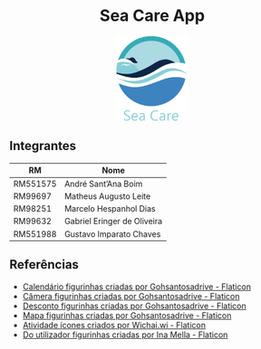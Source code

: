 <div align="center">
  <h1>Sea Care App</h1>
  <img src="./assets/icon.png" height=150>
</div>


## Integrantes
|    RM    |            Nome             |
| -------- | --------------------------- |
| RM551575 | André Sant’Ana Boim         | 
| RM99697  | Matheus Augusto Leite       |
| RM98251  | Marcelo Hespanhol Dias      |
| RM99632  | Gabriel Eringer de Oliveira |
| RM551988 | Gustavo Imparato Chaves     |



## Referências
- <a href="https://www.flaticon.com/br/stickers-gratis/calendario" title="calendário figurinhas">Calendário figurinhas criadas por Gohsantosadrive - Flaticon</a>
- <a href="https://www.flaticon.com/br/stickers-gratis/camera" title="câmera figurinhas">Câmera figurinhas criadas por Gohsantosadrive - Flaticon</a>
- <a href="https://www.flaticon.com/br/stickers-gratis/desconto" title="desconto figurinhas">Desconto figurinhas criadas por Gohsantosadrive - Flaticon</a>
- <a href="https://www.flaticon.com/br/stickers-gratis/mapa" title="mapa figurinhas">Mapa figurinhas criadas por Gohsantosadrive - Flaticon</a>
- <a href="https://www.flaticon.com/br/icones-gratis/atividade" title="atividade ícones">Atividade ícones criados por Wichai.wi - Flaticon</a>
- <a href="https://www.flaticon.com/br/stickers-gratis/do-utilizador" title="do utilizador figurinhas">Do utilizador figurinhas criadas por Ina Mella - Flaticon</a>